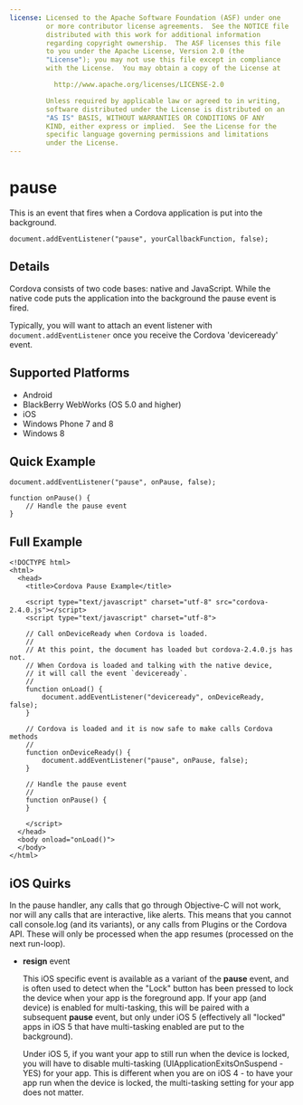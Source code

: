 ```yaml
---
license: Licensed to the Apache Software Foundation (ASF) under one
         or more contributor license agreements.  See the NOTICE file
         distributed with this work for additional information
         regarding copyright ownership.  The ASF licenses this file
         to you under the Apache License, Version 2.0 (the
         "License"); you may not use this file except in compliance
         with the License.  You may obtain a copy of the License at

           http://www.apache.org/licenses/LICENSE-2.0

         Unless required by applicable law or agreed to in writing,
         software distributed under the License is distributed on an
         "AS IS" BASIS, WITHOUT WARRANTIES OR CONDITIONS OF ANY
         KIND, either express or implied.  See the License for the
         specific language governing permissions and limitations
         under the License.
---
```


pause
===========

This is an event that fires when a Cordova application is put into the background.

    document.addEventListener("pause", yourCallbackFunction, false);

Details
-------

Cordova consists of two code bases: native and JavaScript. While the native code puts the application into the background the pause event is fired.  

Typically, you will want to attach an event listener with `document.addEventListener` once you receive the Cordova 'deviceready' event.

Supported Platforms
-------------------

- Android
- BlackBerry WebWorks (OS 5.0 and higher)
- iOS
- Windows Phone 7 and 8
- Windows 8

Quick Example
-------------

    document.addEventListener("pause", onPause, false);

    function onPause() {
        // Handle the pause event
    }

Full Example
------------

    <!DOCTYPE html>
    <html>
      <head>
        <title>Cordova Pause Example</title>

        <script type="text/javascript" charset="utf-8" src="cordova-2.4.0.js"></script>
        <script type="text/javascript" charset="utf-8">

        // Call onDeviceReady when Cordova is loaded.
        //
        // At this point, the document has loaded but cordova-2.4.0.js has not.
        // When Cordova is loaded and talking with the native device,
        // it will call the event `deviceready`.
        //
        function onLoad() {
            document.addEventListener("deviceready", onDeviceReady, false);
        }

        // Cordova is loaded and it is now safe to make calls Cordova methods
        //
        function onDeviceReady() {
		    document.addEventListener("pause", onPause, false);
        }

        // Handle the pause event
        //
        function onPause() {
        }

        </script>
      </head>
      <body onload="onLoad()">
      </body>
    </html>

iOS Quirks
--------------------------
In the pause handler, any calls that go through Objective-C will not work, nor will any calls that are interactive, like alerts. This means that you cannot call console.log (and its variants), or any calls from Plugins or the Cordova API. These will only be processed when the app resumes (processed on the next run-loop).

- __resign__ event 

    This iOS specific event is available as a variant of the **pause** event, and is often used to detect when the "Lock" button has been pressed to lock the device when your app is the foreground app. If your app (and device) is enabled for multi-tasking, this will be paired with a subsequent **pause** event, but only under iOS 5 (effectively all "locked" apps in iOS 5 that have multi-tasking enabled are put to the background). 
    
    Under iOS 5, if you want your app to still run when the device is locked, you will have to disable multi-tasking (UIApplicationExitsOnSuspend - YES) for your app. This is different when you are on iOS 4 - to have your app run when the device is locked, the multi-tasking setting for your app does not matter.
